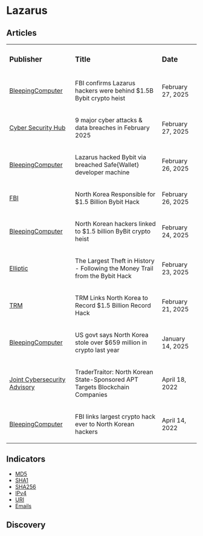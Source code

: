 # Lazarus

## Articles
<table>
  <tr>
    <td>
      <h3>Publisher</h3>
    </td>
    <td>
      <h3>Title</h3>
    </td>
    <td>
      <h3>Date</h3>
    </td>
  </tr>
   <tr>
    <td>
      <a href="https://www.bleepingcomputer.com/news/security/fbi-confirms-lazarus-hackers-were-behind-15b-bybit-crypto-heist/">BleepingComputer</a>
    </td>
    <td>
      <p>FBI confirms Lazarus hackers were behind $1.5B Bybit crypto heist</p>
    </td>
    <td>
      <p>February 27, 2025</p>
    </td>
  </tr>
  <tr>
    <td>
      <a href="https://www.cshub.com/attacks/articles/cyber-attacks-data-breaches-february-2025?utm_medium=RSS">Cyber Security Hub</a>
    </td>
    <td>
      <p>9 major cyber attacks & data breaches in February 2025</p>
    </td>
    <td>
      <p>February 27, 2025</p>
    </td>
  </tr>
  <tr>
    <td>
      <a href="https://www.bleepingcomputer.com/news/security/lazarus-hacked-bybit-via-breached-safe-wallet-developer-machine/">BleepingComputer</a>
    </td>
    <td>
      <p>Lazarus hacked Bybit via breached Safe{Wallet} developer machine</p>
    </td>
    <td>
      <p>February 26, 2025</p>
    </td>
  </tr>
  <tr>
    <td>
      <a href="https://www.ic3.gov/PSA/2025/PSA250226">FBI</a>
    </td>
    <td>
      <p>North Korea Responsible for $1.5 Billion Bybit Hack</p>
    </td>
    <td>
      <p>February 26, 2025</p>
    </td>
  </tr>
  <tr>
    <td>
      <a href="https://www.bleepingcomputer.com/news/security/north-korean-hackers-linked-to-15-billion-bybit-crypto-heist/">BleepingComputer</a>
    </td>
    <td>
      <p>North Korean hackers linked to $1.5 billion ByBit crypto heist</p>
    </td>
    <td>
      <p>February 24, 2025</p>
    </td>
  </tr>
  <tr>
    <td>
      <a href="https://www.elliptic.co/blog/bybit-hack-largest-in-history">Elliptic</a>
    </td>
    <td>
      <p>The Largest Theft in History - Following the Money Trail from the Bybit Hack</p>
    </td>
    <td>
      <p>February 23, 2025</p>
    </td>
  </tr>
  <tr>
    <td>
      <a href="https://www.trmlabs.com/post/trm-links-north-korea-to-record-1-5-billion-record-hack">TRM</a>
    </td>
    <td>
      <p>TRM Links North Korea to Record $1.5 Billion Record Hack</p>
    </td>
    <td>
      <p>February 21, 2025</p>
    </td>
  </tr>
  <tr>
    <td>
      <a href="https://www.bleepingcomputer.com/news/security/us-govt-says-north-korea-stole-over-659-million-in-crypto-last-year/">BleepingComputer</a>
    </td>
    <td>
      <p>US govt says North Korea stole over $659 million in crypto last year</p>
    </td>
    <td>
      <p>January 14, 2025</p>
    </td>
  </tr>
  <tr>
    <td>
      <a href="https://www.ic3.gov/CSA/2022/220418.pdf">Joint Cybersecurity Advisory</a>
    </td>
    <td>
      <p>TraderTraitor: North Korean State-Sponsored APT Targets Blockchain Companies </p>
    </td>
    <td>
      <p>April 18, 2022</p>
    </td>
  </tr>
  <tr>
    <td>
      <a href="https://www.bleepingcomputer.com/news/security/fbi-links-largest-crypto-hack-ever-to-north-korean-hackers/">BleepingComputer</a>
    </td>
    <td>
      <p>FBI links largest crypto hack ever to North Korean hackers</p>
    </td>
    <td>
      <p>April 14, 2022</p>
    </td>
  </tr>
</table>


## Indicators
- <a href="https://github.com/PudgyDragon/IOCs/blob/main/All/Lazarus%20Group/samples.md5">MD5</a>
- <a href="https://github.com/PudgyDragon/IOCs/blob/main/All/Lazarus%20Group/samples.sha1">SHA1</a>
- <a href="https://github.com/PudgyDragon/IOCs/blob/main/All/Lazarus%20Group/samples.sha256">SHA256</a>
- <a href="https://github.com/PudgyDragon/IOCs/blob/main/All/Lazarus%20Group/IPs.txt">IPv4</a>
- <a href="https://github.com/PudgyDragon/IOCs/blob/main/All/Lazarus%20Group/uri.txt">URI</a>
- <a href="https://github.com/PudgyDragon/IOCs/blob/main/All/Lazarus%20Group/emails.txt">Emails</a>

## Discovery

